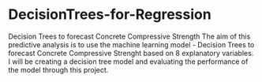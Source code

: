 # DecisionTrees-for-Regression
Decision Trees to forecast Concrete Compressive Strength
The aim of this predictive analysis is to use the machine learning model - Decision Trees to forecast Concrete Compressive Strenght based on 8 explanatory variables.
I will be creating a decision tree model and evaluating the performance of the model through this project.
